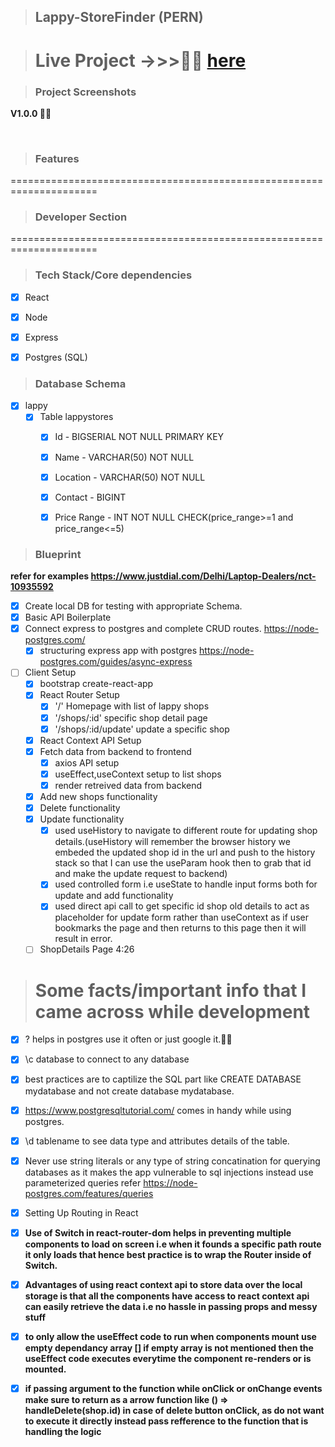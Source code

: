 > ## Lappy-StoreFinder (PERN)


> # Live Project ->>>🎉🎉 <a href="">here</a>

> ### Project Screenshots

****V1.0.0 🎉🎉****


<img src="">


<img src="">

> ### Features



=====================================================================

> ### Developer Section

=====================================================================

> ### Tech Stack/Core dependencies

- [x] React
- [x] Node
- [x] Express
- [x] Postgres (SQL)



> ### Database Schema
- [x] lappy
  - [x] Table lappystores
    - [x] Id - BIGSERIAL NOT NULL PRIMARY KEY
    - [x] Name - VARCHAR(50) NOT NULL
    - [x] Location - VARCHAR(50) NOT NULL
    - [x] Contact - BIGINT
    - [x] Price Range - INT NOT NULL CHECK(price_range>=1 and price_range<=5)


> ### Blueprint

****refer for examples https://www.justdial.com/Delhi/Laptop-Dealers/nct-10935592****

- [x] Create local DB for testing with appropriate Schema.
- [x] Basic API Boilerplate
- [x] Connect express to postgres and complete CRUD routes. https://node-postgres.com/
  - [x] structuring express app with postgres https://node-postgres.com/guides/async-express
- [ ] Client Setup
  - [x] bootstrap create-react-app
  - [x] React Router Setup
      - [x] '/' Homepage with list of lappy shops
      - [x] '/shops/:id' specific shop detail page
      - [x] '/shops/:id/update' update a specific shop 
  - [x] React Context API Setup 
  - [x] Fetch data from backend to frontend
    - [x] axios API setup
    - [x] useEffect,useContext setup to list shops
    - [x] render retreived data from backend
  - [x] Add new shops functionality
  - [x] Delete functionality
  - [x] Update functionality
    - [x] used useHistory to navigate to different route for updating shop details.(useHistory will remember the browser history we embeded the updated shop id in the url and push to the history stack so that I can use the useParam hook then to grab that id and make the update request to backend)
    - [x] used controlled form i.e useState to handle input forms both for update and add functionality
    - [x] used direct api call to get specific id shop old details to act as placeholder for update form rather than useContext as if user bookmarks the page and then returns to this page then it will result in error.
  - [ ] ShopDetails Page 4:26

> # Some facts/important info that I came across while development

- [x] \? helps in postgres use it often or just google it.🐱‍🚀
- [x] \c database to connect to any database
- [x] best practices are to captilize the SQL part like CREATE DATABASE mydatabase and not create database mydatabase.
- [x] https://www.postgresqltutorial.com/ comes in handy while using postgres.
- [x] \d tablename to see data type and attributes details of the table.
- [x] Never use string literals or any type of string concatination for querying databases as it makes the app vulnerable to sql injections instead use parameterized queries refer https://node-postgres.com/features/queries
- [x] Setting Up Routing in React
- [x] **Use of Switch in react-router-dom helps in preventing multiple components to load on screen i.e when it founds a specific path route it only loads that hence best practice is to wrap the Router inside of Switch.**
- [x] **Advantages of using react context api to store data over the local storage is that all the components have access to react context api can easily retrieve the data i.e no hassle in passing props and messy stuff**
- [x] **to only allow the useEffect code to run when components mount use empty dependancy array [] if empty array is not mentioned then the useEffect code executes everytime the component re-renders or is mounted.**

- [x] **if passing argument to the function while onClick or onChange events make sure to return as  a arrow function like
() => handleDelete(shop.id) in case of delete button onClick, as do not want to execute it directly instead pass refference to the function that is handling the logic**